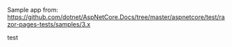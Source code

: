 Sample app from: https://github.com/dotnet/AspNetCore.Docs/tree/master/aspnetcore/test/razor-pages-tests/samples/3.x

test
